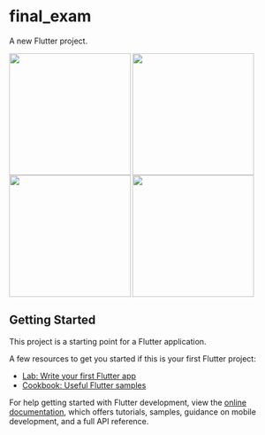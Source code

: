# final_exam

A new Flutter project.

<img align="left" src="https://github.com/sanjanasangani/final_exam/assets/131368083/789b8193-a095-4bf5-85ec-cd8bc9cd3c23" width="220px">
<img align="left" src="https://github.com/sanjanasangani/final_exam/assets/131368083/9a3c08dd-d125-41e5-bf1d-3e3acdbc8a8a"width="220px">
<img align="left" src="https://github.com/sanjanasangani/final_exam/assets/131368083/d981beac-9f8b-4194-9ea2-228201898c8e"width="220px">
<img src="https://github.com/sanjanasangani/final_exam/assets/131368083/86ec58fb-949b-45a2-9ab2-6f4fa5b545d8"width="220px">

## Getting Started

This project is a starting point for a Flutter application.

A few resources to get you started if this is your first Flutter project:

- [Lab: Write your first Flutter app](https://docs.flutter.dev/get-started/codelab)
- [Cookbook: Useful Flutter samples](https://docs.flutter.dev/cookbook)

For help getting started with Flutter development, view the
[online documentation](https://docs.flutter.dev/), which offers tutorials,
samples, guidance on mobile development, and a full API reference.
